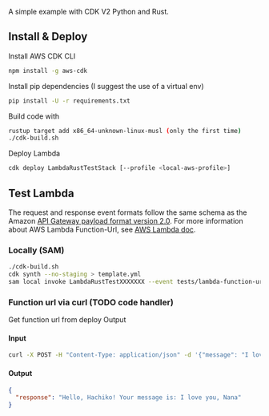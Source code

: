 A simple example with CDK V2 Python and Rust.

## Install & Deploy
Install AWS CDK CLI
```bash
npm install -g aws-cdk
```
Install pip dependencies (I suggest the use of a virtual env)
```bash
pip install -U -r requirements.txt
```
Build code with
```bash
rustup target add x86_64-unknown-linux-musl (only the first time)
./cdk-build.sh
```
Deploy Lambda
```bash
cdk deploy LambdaRustTestStack [--profile <local-aws-profile>]
```

## Test Lambda
The request and response event formats follow the same schema as the Amazon 
[API Gateway payload format version 2.0](https://docs.aws.amazon.com/apigateway/latest/developerguide/http-api-develop-integrations-lambda.html#http-api-develop-integrations-lambda.proxy-format).
For more information about AWS Lambda Function-Url, see [AWS Lambda doc](https://docs.aws.amazon.com/lambda/latest/dg/lambda-urls.html).
### Locally (SAM)
```bash
./cdk-build.sh
cdk synth --no-staging > template.yml
sam local invoke LambdaRustTestXXXXXXX --event tests/lambda-function-url-input-example.json
```
### Function url via curl (TODO code handler)
Get function url from deploy Output
#### Input
```bash
curl -X POST -H "Content-Type: application/json" -d '{"message": "I love you, Nana", "name": "Hachiko" }' <function-url>
```
#### Output
```json
{
  "response": "Hello, Hachiko! Your message is: I love you, Nana"
}
```
